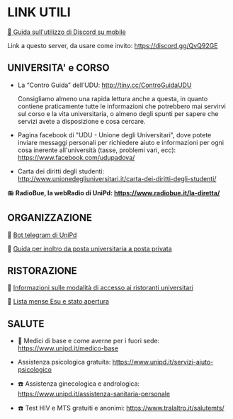 
# LINK UTILI

[:iphone:  Guida sull'utilizzo di Discord su mobile](http://tiny.cc/guidaDiscord)

Link a questo server, da usare come invito: https://discord.gg/QvQ92GE

## UNIVERSITA' e CORSO

- La “Contro Guida” dell’UDU: http://tiny.cc/ControGuidaUDU

  Consigliamo almeno una rapida lettura anche a questa, in quanto contiene praticamente tutte le informazioni che potrebbero mai servirvi sul corso e la vita universitaria, o
  almeno degli spunti per sapere che servizi avete a disposizione e cosa cercare.


- Pagina facebook di "UDU - Unione degli Universitari", dove potete inviare messaggi personali per richiedere aiuto e informazioni per ogni cosa inerente all'università (tasse,
  problemi vari, ecc): https://www.facebook.com/udupadova/


- Carta dei diritti degli studenti: http://www.unionedegliuniversitari.it/carta-dei-diritti-degli-studenti/

 :radio: **RadioBue, la webRadio di UniPd: https://www.radiobue.it/la-diretta/**
 
 
## ORGANIZZAZIONE

:iphone: [Bot telegram di UniPd](https://telegram.me/unipdbot)

:incoming_envelope: [Guida per inoltro da posta universitaria a posta privata](http://tiny.cc/inoltroPostaUnipd)


## RISTORAZIONE


:spaghetti: [Informazioni sulle modalità di accesso ai ristoranti universitari](http://www.esupd.gov.it/it/i-nostri-servizi/ristorazione)

:spaghetti: [Lista mense Esu e stato apertura](http://www.esupd.gov.it/it)


## SALUTE

- :pill: Medici di base e come averne per i fuori sede: https://www.unipd.it/medico-base

- Assistenza psicologica gratuita: https://www.unipd.it/servizi-aiuto-psicologico

- :telephone: Assistenza ginecologica e andrologica: https://www.unipd.it/assistenza-sanitaria-personale

- :telephone: Test HIV e MTS gratuiti e anonimi: https://www.tralaltro.it/salutemts/
